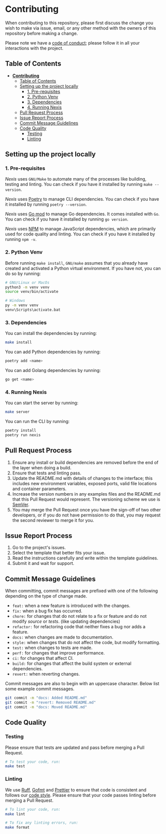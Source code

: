 # **Contributing**

When contributing to this repository,
please first discuss the change you wish to make via issue, email, or any other method
with the owners of this repository before making a change.

Please note we have a [code of conduct](./.github/CODE_OF_CONDUCT.md);
please follow it in all your interactions with the project.

## Table of Contents

<!-- prettier-ignore-start -->
<!--toc:start-->

- [**Contributing**](#contributing)
  - [Table of Contents](#table-of-contents)
  - [Setting up the project locally](#setting-up-the-project-locally)
    - [1. Pre-requisites](#1-pre-requisites)
    - [2. Python Venv](#2-python-venv)
    - [3. Dependencies](#3-dependencies)
    - [4. Running Nexis](#4-running-nexis)
  - [Pull Request Process](#pull-request-process)
  - [Issue Report Process](#issue-report-process)
  - [Commit Message Guidelines](#commit-message-guidelines)
  - [Code Quality](#code-quality)
    - [Testing](#testing)
    - [Linting](#linting)

<!--toc:end-->
<!-- prettier-ignore-end -->

## Setting up the project locally

### 1. Pre-requisites

_Nexis_ uses `GNU/Make` to automate many of the processes like
building, testing and linting. You can check if you have it installed
by running `make --version`.

_Nexis_ uses [Poetry](https://python-poetry.org/) to manage CLI dependencies.
You can check if you have it installed by running `poetry --version`.

_Nexis_ uses [Go mod](https://golang.org/ref/mod) to manage Go dependencies.
It comes installed with `Go`. You can check if you have it installed by
running `go version`.

_Nexis_ uses [NPM](https://www.npmjs.com/) to manage JavaScript dependencies,
which are primarily used for code quality and linting.
You can check if you have it installed by running `npm -v`.

### 2. Python Venv

Before running `make install`, `GNU/make` assumes that you already have
created and activated a Python virtual environment. If you have not, you can
do so by running:

```sh
# GNU/Linux or MacOs
python3 -m venv venv
source venv/bin/activate

# Windows
py -m venv venv
venv\Scripts\activate.bat
```

### 3. Dependencies

You can install the dependencies by running:

```sh
make install
```

You can add Python dependencies by running:

```sh
poetry add <name>
```

You can add Golang dependencies by running:

```sh
go get <name>
```

### 4. Running Nexis

You can start the server by running:

```sh
make server
```

You can run the CLI by running:

```sh
poetry install
poetry run nexis
```

## Pull Request Process

1. Ensure any install or build dependencies are removed before the end of the layer
   when doing a build.
2. Ensure that tests and linting pass.
3. Update the README.md with details of changes to the interface;
   this includes new environment variables, exposed ports,
   valid file locations and container parameters.
4. Increase the version numbers in any examples files and the README.md
   that this Pull Request would represent. The versioning scheme we use is [SemVer](http://semver.org/).
5. You may merge the Pull Request once you have the sign-off of two other developers,
   or if you do not have permission to do that, you may request the second reviewer
   to merge it for you.

## Issue Report Process

1. Go to the project's issues.
2. Select the template that better fits your issue.
3. Read the instructions carefully and write within the template guidelines.
4. Submit it and wait for support.

## Commit Message Guidelines

When committing, commit messages are prefixed with one of the
following depending on the type of change made.

- `feat:` when a new feature is introduced with the changes.
- `fix:` when a bug fix has occurred.
- `chore:` for changes that do not relate to a fix or feature and do not modify
  _source_ or _tests_. (like updating dependencies)
- `refactor:` for refactoring code that neither fixes a bug nor adds a feature.
- `docs:` when changes are made to documentation.
- `style:` when changes that do not affect the code, but modify formatting.
- `test:` when changes to tests are made.
- `perf:` for changes that improve performance.
- `ci:` for changes that affect CI.
- `build:` for changes that affect the build system or external dependencies.
- `revert:` when reverting changes.

Commit messages are also to begin with an uppercase character.
Below list some example commit messages.

```sh
git commit -m "docs: Added README.md"
git commit -m "revert: Removed README.md"
git commit -m "docs: Moved README.md"
```

## Code Quality

### Testing

Please ensure that tests are updated and pass before merging a Pull Request.

```sh
# To test your code, run:
make test
```

### Linting

We use [Ruff](https://docs.astral.sh/ruff/),
[Gofmt](https://pkg.go.dev/cmd/gofmt) and [Prettier](https://prettier.io/)
to ensure that code is consistent and follows our [code style](./.github/CODESTYLE.md).
Please ensure that your code passes linting before merging a Pull Request.

```sh
# To lint your code, run:
make lint

# To fix any linting errors, run:
make format
```
